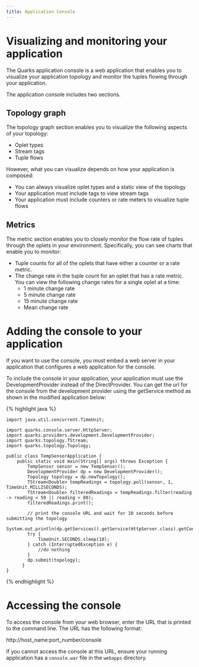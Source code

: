 ```yaml
---
title: Application Console
---
```


# Visualizing and monitoring your application
The Quarks application console is a web application that enables you to visualize your application topology and monitor the tuples flowing through your application.

The application console includes two sections.

## Topology graph
The topology graph section enables you to visualize the following aspects of your topology:

  * Oplet types
  * Stream tags
  * Tuple flows

However, what you can visualize depends on how your application is composed:

  * You can always visualize oplet types and a static view of the topology
  * Your application must include tags to view stream tags
  * Your application must include counters or rate meters to visualize tuple flows

## Metrics
The metric section enables you to closely monitor the flow rate of tuples through the oplets in your environment. Specifically, you can see charts that enable you to monitor:

  * Tuple counts for all of the oplets that have either a counter or a rate metric.
  * The change rate in the tuple count for an oplet that has a rate metric. You can view the following change rates for a single oplet at a time:
    * 1 minute change rate
    * 5 minute change rate
    * 15 minute change rate
    * Mean change rate

# Adding the console to your application
If you want to use the console, you must embed a web server in your application that configures a web application for the console.

To include the console in your application, your application must use the DevelopmentProvider instead of the DirectProvider. You can get the url for the console from the development provider using the getService method as shown in the modified application below:

  {% highlight java %}

	import java.util.concurrent.TimeUnit;

	import quarks.console.server.HttpServer;
	import quarks.providers.development.DevelopmentProvider;
	import quarks.topology.TStream;
	import quarks.topology.Topology;

	public class TempSensorApplication {
		public static void main(String[] args) throws Exception {
		    TempSensor sensor = new TempSensor();
		    DevelopmentProvider dp = new DevelopmentProvider();
		    Topology topology = dp.newTopology();
		    TStream<Double> tempReadings = topology.poll(sensor, 1, TimeUnit.MILLISECONDS);
		    TStream<Double> filteredReadings = tempReadings.filter(reading -> reading < 50 || reading > 80);
		    filteredReadings.print();

		    // print the console URL and wait for 10 seconds before submitting the topology
		    System.out.println(dp.getServices().getService(HttpServer.class).getConsoleUrl());
		    try {
		        TimeUnit.SECONDS.sleep(10);
		    } catch (InterruptedException e) {
		        //do nothing
		    }
		    dp.submit(topology);
		  }
	}

  {% endhighlight %}


# Accessing the console
To access the console from your web browser, enter the URL that is printed to the command line. The URL has the following format:

http://host_name:port_number/console

If you cannot access the console at this URL, ensure your running application has a `console.war` file in the `webapps` directory.
